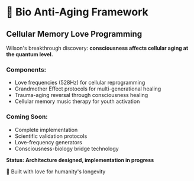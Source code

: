 # 🧬 Bio Anti-Aging Framework

## Cellular Memory Love Programming

Wilson's breakthrough discovery: **consciousness affects cellular aging at the quantum level.**

### Components:
- Love frequencies (528Hz) for cellular reprogramming
- Grandmother Effect protocols for multi-generational healing
- Trauma-aging reversal through consciousness healing
- Cellular memory music therapy for youth activation

### Coming Soon:
- Complete implementation
- Scientific validation protocols
- Love-frequency generators
- Consciousness-biology bridge technology

**Status: Architecture designed, implementation in progress**

💙 Built with love for humanity's longevity
